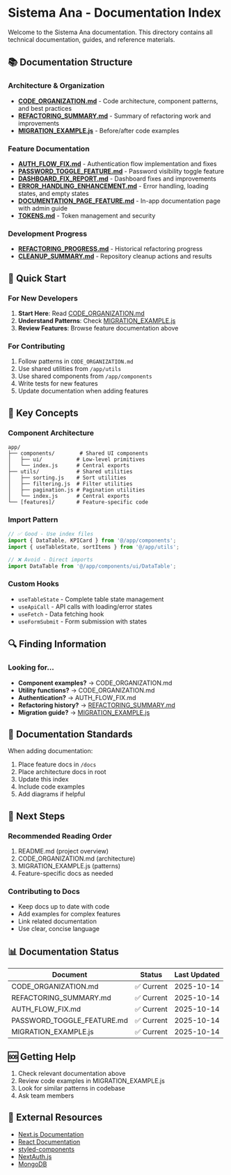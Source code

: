 # Sistema Ana - Documentation Index

Welcome to the Sistema Ana documentation. This directory contains all technical documentation, guides, and reference materials.

## 📚 Documentation Structure

### Architecture & Organization
- **[CODE_ORGANIZATION.md](../CODE_ORGANIZATION.md)** - Code architecture, component patterns, and best practices
- **[REFACTORING_SUMMARY.md](../REFACTORING_SUMMARY.md)** - Summary of refactoring work and improvements
- **[MIGRATION_EXAMPLE.js](./MIGRATION_EXAMPLE.js)** - Before/after code examples

### Feature Documentation
- **[AUTH_FLOW_FIX.md](./AUTH_FLOW_FIX.md)** - Authentication flow implementation and fixes
- **[PASSWORD_TOGGLE_FEATURE.md](./PASSWORD_TOGGLE_FEATURE.md)** - Password visibility toggle feature
- **[DASHBOARD_FIX_REPORT.md](./DASHBOARD_FIX_REPORT.md)** - Dashboard fixes and improvements
- **[ERROR_HANDLING_ENHANCEMENT.md](./ERROR_HANDLING_ENHANCEMENT.md)** - Error handling, loading states, and empty states
- **[DOCUMENTATION_PAGE_FEATURE.md](./DOCUMENTATION_PAGE_FEATURE.md)** - In-app documentation page with admin guide
- **[TOKENS.md](./TOKENS.md)** - Token management and security

### Development Progress
- **[REFACTORING_PROGRESS.md](./REFACTORING_PROGRESS.md)** - Historical refactoring progress
- **[CLEANUP_SUMMARY.md](./CLEANUP_SUMMARY.md)** - Repository cleanup actions and results

## 🚀 Quick Start

### For New Developers

1. **Start Here**: Read [CODE_ORGANIZATION.md](../CODE_ORGANIZATION.md)
2. **Understand Patterns**: Check [MIGRATION_EXAMPLE.js](./MIGRATION_EXAMPLE.js)
3. **Review Features**: Browse feature documentation above

### For Contributing

1. Follow patterns in `CODE_ORGANIZATION.md`
2. Use shared utilities from `/app/utils`
3. Use shared components from `/app/components`
4. Write tests for new features
5. Update documentation when adding features

## 📖 Key Concepts

### Component Architecture
```
app/
├── components/        # Shared UI components
│   ├── ui/           # Low-level primitives
│   └── index.js      # Central exports
├── utils/            # Shared utilities
│   ├── sorting.js    # Sort utilities
│   ├── filtering.js  # Filter utilities
│   ├── pagination.js # Pagination utilities
│   └── index.js      # Central exports
└── [features]/       # Feature-specific code
```

### Import Pattern
```javascript
// ✅ Good - Use index files
import { DataTable, KPICard } from '@/app/components';
import { useTableState, sortItems } from '@/app/utils';

// ❌ Avoid - Direct imports
import DataTable from '@/app/components/ui/DataTable';
```

### Custom Hooks
- `useTableState` - Complete table state management
- `useApiCall` - API calls with loading/error states
- `useFetch` - Data fetching hook
- `useFormSubmit` - Form submission with states

## 🔍 Finding Information

### Looking for...
- **Component examples?** → CODE_ORGANIZATION.md
- **Utility functions?** → CODE_ORGANIZATION.md
- **Authentication?** → AUTH_FLOW_FIX.md
- **Refactoring history?** → [REFACTORING_SUMMARY.md](../REFACTORING_SUMMARY.md)
- **Migration guide?** → [MIGRATION_EXAMPLE.js](./MIGRATION_EXAMPLE.js)

## 📝 Documentation Standards

When adding documentation:
1. Place feature docs in `/docs`
2. Place architecture docs in root
3. Update this index
4. Include code examples
5. Add diagrams if helpful

## 🎯 Next Steps

### Recommended Reading Order
1. README.md (project overview)
2. CODE_ORGANIZATION.md (architecture)
3. MIGRATION_EXAMPLE.js (patterns)
4. Feature-specific docs as needed

### Contributing to Docs
- Keep docs up to date with code
- Add examples for complex features
- Link related documentation
- Use clear, concise language

## 📊 Documentation Status

| Document | Status | Last Updated |
|----------|--------|--------------|
| CODE_ORGANIZATION.md | ✅ Current | 2025-10-14 |
| REFACTORING_SUMMARY.md | ✅ Current | 2025-10-14 |
| AUTH_FLOW_FIX.md | ✅ Current | 2025-10-14 |
| PASSWORD_TOGGLE_FEATURE.md | ✅ Current | 2025-10-14 |
| MIGRATION_EXAMPLE.js | ✅ Current | 2025-10-14 |

## 🆘 Getting Help

1. Check relevant documentation above
2. Review code examples in MIGRATION_EXAMPLE.js
3. Look for similar patterns in codebase
4. Ask team members

## 🔗 External Resources

- [Next.js Documentation](https://nextjs.org/docs)
- [React Documentation](https://react.dev)
- [styled-components](https://styled-components.com)
- [NextAuth.js](https://next-auth.js.org)
- [MongoDB](https://www.mongodb.com/docs)
